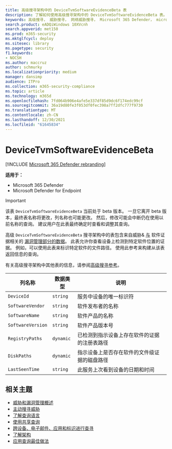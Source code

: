 ```yaml
---
title: 高级搜寻架构中的 DeviceTvmSoftwareEvidenceBeta 表
description: 了解如何使用高级搜寻架构中的 DeviceTvmSoftwareEvidenceBeta 表。
keywords: 高级搜寻， 威胁搜寻， 网络威胁搜寻， Microsoft 365 Defender， microsoft 365， m365， 搜索， 查询， 遥测， 架构参考， kusto， 表格， 列， 数据类型， 描述， 威胁 & 漏洞管理， 证据， 软件证据， TVM， 设备管理， 软件， 清单， 漏洞， CVE ID， OS DeviceTvmSoftwareEvidenceBeta
search.product: eADQiWindows 10XVcnh
search.appverid: met150
ms.prod: m365-security
ms.mktglfcycl: deploy
ms.sitesec: library
ms.pagetype: security
f1.keywords:
- NOCSH
ms.author: maccruz
author: schmurky
ms.localizationpriority: medium
manager: dansimp
audience: ITPro
ms.collection: m365-security-compliance
ms.topic: article
ms.technology: m365d
ms.openlocfilehash: 7fd064b906e4afe5e337df85d9dc6f174edc99cf
ms.sourcegitcommit: 36a19d80fe3f053df0fec398a7ff2dfc777f9730
ms.translationtype: MT
ms.contentlocale: zh-CN
ms.lasthandoff: 12/30/2021
ms.locfileid: "61645834"
---
```

# <a name="devicetvmsoftwareevidencebeta"></a>DeviceTvmSoftwareEvidenceBeta

[!INCLUDE [Microsoft 365 Defender rebranding](../includes/microsoft-defender.md)]


**适用于：**
- Microsoft 365 Defender
- Microsoft Defender for Endpoint

> [!IMPORTANT]
> 该表 `DeviceTvmSoftwareEvidenceBeta` 当前处于 beta 版本。 一旦它离开 beta 版本，最终表名称将更改，列名称也可能更改。 然后，修改可能会中断仍在使用以前名称的查询。 建议用户在此表最终确定时查看和调整其查询。 


高级 `DeviceTvmSoftwareEvidenceBeta` 搜寻架构中的表包含来自威胁& [与](/windows/security/threat-protection/microsoft-defender-atp/next-gen-threat-and-vuln-mgt) 软件证据相关的 [漏洞管理部分的数据](/microsoft-365/security/defender-endpoint/tvm-software-inventory#software-evidence)。 此表允许你查看设备上检测到特定软件位置的证据。 例如，可以使用此表来标识特定软件的文件路径。 使用此参考来构建从该表返回信息的查询。

有关高级搜寻架构中其他表的信息，请参阅[高级搜寻参考](advanced-hunting-schema-tables.md)。

| 列名称 | 数据类型 | 说明 |
|-------------|-----------|-------------|
| `DeviceId` | `string` | 服务中设备的唯一标识符 |
| `SoftwareVendor` | `string` | 软件发布者的名称 |
| `SoftwareName` | `string` | 软件产品的名称 |
| `SoftwareVersion` | `string` | 软件产品版本号 |
| `RegistryPaths` | `dynamic` | 已检测到指示设备上存在软件的证据的注册表路径 |
| `DiskPaths` | `dynamic` | 指示设备上是否存在软件的文件级证据的磁盘路径 |
| `LastSeenTime` | `string` | 此服务上次看到设备的日期和时间 |




## <a name="related-topics"></a>相关主题

- [威胁和漏洞管理概述](/windows/security/threat-protection/microsoft-defender-atp/next-gen-threat-and-vuln-mgt)
- [主动搜寻威胁](advanced-hunting-overview.md)
- [了解查询语言](advanced-hunting-query-language.md)
- [使用共享查询](advanced-hunting-shared-queries.md)
- [跨设备、电子邮件、应用和标识进行查寻](advanced-hunting-query-emails-devices.md)
- [了解架构](advanced-hunting-schema-tables.md)
- [应用查询最佳做法](advanced-hunting-best-practices.md)
